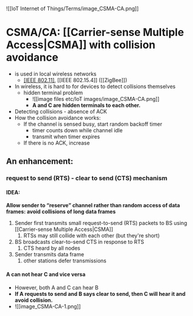 ![[IoT Internet of Things/Terms/image_CSMA-CA.png]]
# CSMA/CA: **[[Carrier-sense Multiple Access|CSMA]] with collision avoidance**
- is used in local wireless networks
	- [[IEEE 802.11]]([[Wi-Fi]]), [[IEEE 802.15.4]] ([[ZigBee]])
- In wireless, it is hard to for devices to detect collisions themselves
	- hidden terminal problem
		- ![[image files etc/IoT images/image_CSMA-CA.png]]
		- **A and C are hidden terminals to each other.**
- Detecting collisions - absence of ACK
- How the collision avoidance works:
	- If the channel is sensed busy, start random backoff timer
		- timer counts down while channel idle
		- transmit when timer expires
	- If there is no ACK, increase

## An enhancement:
### request to send (RTS) - clear to send (CTS) mechanism
#### IDEA:
**Allow sender to “reserve” channel rather than random access of data frames: avoid collisions of long data frames**
1. Sender first transmits small request-to-send (RTS) packets to BS using [[Carrier-sense Multiple Access|CSMA]]
	1. RTSs may still collide with each other (but they're short)
2. BS broadcasts clear-to-send CTS in response to RTS
	1. CTS heard by all nodes
3. Sender transmits data frame
	1. other stations defer transmissions
#### A can not hear C and vice versa
- However, both A and C can hear B
- **If A requests to send and B says clear to send, then C will hear it and avoid collision.**
- ![[image_CSMA-CA-1.png]]

